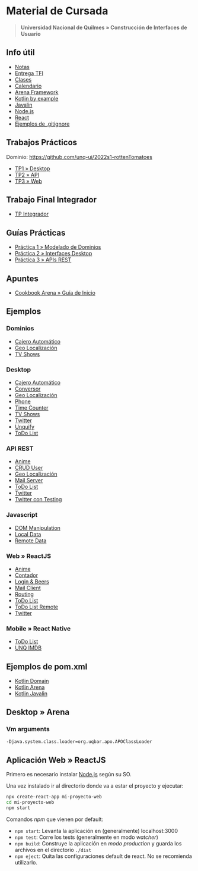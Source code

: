 # Material de Cursada

> **Universidad Nacional de Quilmes » Construcción de Interfaces de Usuario**

## Info útil

* [Notas](https://docs.google.com/spreadsheets/d/e/2PACX-1vQfeAYtwM9KrQlyuehi4cAXK0gi09ltBfmkVJXPhB0sWP5gWD3zROxlCP5LP06qA72pXYctnIVcxif7/pubhtml?gid=1387586583&single=true)
* [Entrega TFI](https://docs.google.com/spreadsheets/d/e/2PACX-1vQfeAYtwM9KrQlyuehi4cAXK0gi09ltBfmkVJXPhB0sWP5gWD3zROxlCP5LP06qA72pXYctnIVcxif7/pubhtml?gid=394499309&single=true)
* [Clases](Clases.md)
* [Calendario](Calendar.md)
* [Arena Framework](http://arena.uqbar-project.org/)
* [Kotlin by example](https://play.kotlinlang.org/byExample/overview)
* [Javalin](https://javalin.io/)
* [Node.js](https://nodejs.org)
* [React](https://reactjs.org)
* [Ejemplos de .gitignore](https://github.com/github/gitignore)

## Trabajos Prácticos

Dominio: https://github.com/unq-ui/2022s1-rottenTomatoes

* [TP1 » Desktop](TPs/2022s1/TP1-Arena.md)
* [TP2 » API](TPs/2022s1/TP2-API.md)
* [TP3 » Web](TPs/2022s1/TP3-WEB.md)

## Trabajo Final Integrador

* [TP Integrador](TFIs/2022s1-TFI.md)

## Guías Prácticas

* [Práctica 1 » Modelado de Dominios](guias-practicas/practica1.md)
* [Práctica 2 » Interfaces Desktop](guias-practicas/practica2.md)
* [Práctica 3 » APIs REST](guias-practicas/practica3.md)

## Apuntes

* [Cookbook Arena » Guía de Inicio](apuntes/CookBook_Arena_Inicial.md)

## Ejemplos

### Dominios

* [Cajero Automático](https://github.com/unq-ui/ej-dominio-atm)
* [Geo Localización](https://github.com/unq-ui/ej-dominio-geo)
* [TV Shows](https://github.com/unq-ui/ej-dominio-tv-shows)

### Desktop

* [Cajero Automático](https://github.com/unq-ui/ej-desktop-atm)
* [Conversor](https://github.com/unq-ui/ej-desktop-converter)
* [Geo Localización](https://github.com/unq-ui/ej-desktop-geo)
* [Phone](https://github.com/unq-ui/ej-desktop-phone)
* [Time Counter](https://github.com/unq-ui/ej-desktop-time-counter)
* [TV Shows](https://github.com/unq-ui/ej-desktop-tv-shows)
* [Twitter](https://github.com/unq-ui/ej-desktop-twitter)
* [Unquify](https://github.com/unq-ui/ej-desktop-unquify)
* [ToDo List](https://github.com/unq-ui/ej-desktop-ToDoList)

### API REST

* [Anime](https://github.com/unq-ui/ej-api-anime)
* [CRUD User](https://github.com/unq-ui/ej-api-crud-user)
* [Geo Localización](https://github.com/unq-ui/ej-api-geo)
* [Mail Server](https://github.com/unq-ui/ej-api-mail-server)
* [ToDo List](https://github.com/unq-ui/ej-api-todo-list)
* [Twitter](https://github.com/unq-ui/ej-api-twitter)
* [Twitter con Testing](https://github.com/unq-ui/ej-api-twitter-testing)

### Javascript

* [DOM Manipulation](https://github.com/unq-ui/ej-javascript-dom)
* [Local Data](https://github.com/unq-ui/ej-javascript-local-data)
* [Remote Data](https://github.com/unq-ui/ej-javascript-remote-data)

### Web » ReactJS

* [Anime](https://github.com/unq-ui/ej-web-anime)
* [Contador](https://github.com/unq-ui/ej-web-counter)
* [Login & Beers](https://github.com/unq-ui/ej-web-login-and-beers)
* [Mail Client](https://github.com/unq-ui/ej-web-mail-client)
* [Routing](https://github.com/unq-ui/ej-web-routing)
* [ToDo List](https://github.com/unq-ui/ej-web-todo-list)
* [ToDo List Remote](https://github.com/unq-ui/ej-web-todo-list-remote)
* [Twitter](https://github.com/unq-ui/ej-web-twitter)

### Mobile » React Native

* [ToDo List](https://github.com/unq-ui/ej-mobile-todo-list)
* [UNQ IMDB](https://github.com/unq-ui/ej-mobile-unq-imdb)

## Ejemplos de pom.xml

* [Kotlin Domain](ejemplos/pom.kotlin.domain.xml)
* [Kotlin Arena](ejemplos/pom.kotlin.arena.xml)
* [Kotlin Javalin](ejemplos/pom.kotlin.javalin.xml)

## Desktop » Arena

### Vm arguments

```bash
-Djava.system.class.loader=org.uqbar.apo.APOClassLoader
```

## Aplicación Web » ReactJS

Primero es necesario instalar [Node.js](https://nodejs.org/en/download/) según su SO.

Una vez instalado ir al directorio donde va a estar el proyecto y ejecutar:

```bash
npx create-react-app mi-proyecto-web
cd mi-proyecto-web
npm start
```

Comandos _npm_ que vienen por default:

* `npm start`: Levanta la aplicación en (generalmente) localhost:3000
* `npm test`: Corre los tests (generalmente en modo _watcher_)
* `npm build`: Construye la aplicación en _modo production_ y guarda los archivos
               en el directorio `./dist`
* `npm eject`: Quita las configuraciones default de react. No se recomienda utilizarlo.
